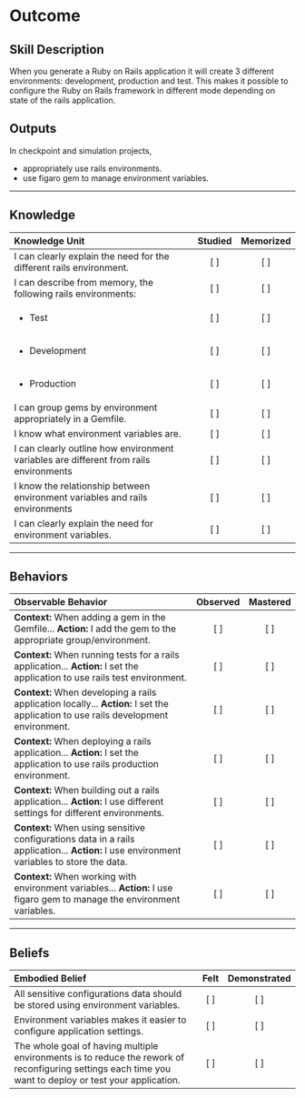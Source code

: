 # Outcome

Skill Description
----------
When you generate a Ruby on Rails application it will create 3 different environments: development, production and test. This makes it possible to configure the Ruby on Rails framework in different mode depending on state of the rails application.

Outputs
----------
In checkpoint and simulation projects,
- appropriately use rails environments.
- use figaro gem to manage environment variables.


----------
## **Knowledge**


| Knowledge Unit   |      Studied      | Memorized |
|:-------------|:------------------:|:--------:|
| I can clearly explain the need for the different rails environment. | [ ] | [ ]  |
| I can describe from memory, the following rails environments: | [ ] | [ ]  |
| <ul><li> Test | [ ] | [ ]  |
| <ul><li> Development | [ ] | [ ]  |
| <ul><li> Production | [ ] | [ ]  |
| I can group gems by environment appropriately in a Gemfile. | [ ] | [ ]  |
| I know what environment variables are. | [ ] | [ ]  |
| I can clearly outline how environment variables are different from rails environments | [ ] | [ ]  |
| I know the relationship between environment variables and rails environments | [ ] | [ ]  |
| I can clearly explain the need for environment variables. | [ ] | [ ]  |


----------


## **Behaviors**

| Observable Behavior   |      Observed      | Mastered |
|:-------------|:------------------:|:--------:|
| **Context:** When adding a gem in the Gemfile... **Action:** I add the gem to the appropriate group/environment. | [ ] | [ ]  |
| **Context:** When running tests for a rails application... **Action:** I set the application to use rails test environment. | [ ] | [ ]  |
| **Context:** When developing a rails application locally... **Action:** I set the application to use rails development environment. | [ ] | [ ]  |
| **Context:** When deploying a rails application... **Action:** I set the application to use rails production environment. | [ ] | [ ]  |
| **Context:** When building out a rails application... **Action:** I use different settings for different environments. | [ ] | [ ]  |
| **Context:** When using sensitive configurations data in a rails application... **Action:** I use environment variables to store the data. | [ ] | [ ]  |
| **Context:** When working with environment variables... **Action:** I use figaro gem to manage the environment variables. | [ ] | [ ]  |


----------


## **Beliefs**


| Embodied Belief   |      Felt      | Demonstrated |
|:-------------|:------------------:|:--------:|
| All sensitive configurations data should be stored using environment variables. | [ ] | [ ]  |
| Environment variables makes it easier to configure application settings. | [ ] | [ ]  |
| The whole goal of having multiple environments is to reduce the rework of reconfiguring settings each time you want to deploy or test your application. | [ ] | [ ]  |
